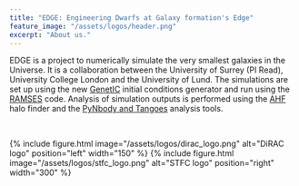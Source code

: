 ```yaml
---
title: "EDGE: Engineering Dwarfs at Galaxy formation's Edge"
feature_image: "/assets/logos/header.png"
excerpt: "About us."
---
```


EDGE is a project to numerically simulate the very smallest galaxies in the Universe. It is a collaboration between the University of Surrey (PI Read), University College London and the University of Lund. The simulations are set up using the new <a href="https://github.com/pynbody/genetIC">GenetIC</a> initial conditions generator and run using the <a href="https://www.ics.uzh.ch/~teyssier/ramses/RAMSES.html">RAMSES</a> code. Analysis of simulation outputs is performed using the <a href="http://popia.ft.uam.es/AHF/Download.html">AHF</a> halo finder and the <a href="https://pynbody.github.io/">PyNbody and Tangoes</a> analysis tools.

<br>

{% include figure.html image="/assets/logos/dirac_logo.png" alt="DiRAC logo" position="left" width="150" %}
{% include figure.html image="/assets/logos/stfc_logo.png" alt="STFC logo" position="right" width="300" %}